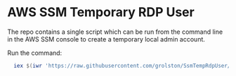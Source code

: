 # AWS SSM Temporary RDP User

The repo contains a single script which can be run from the command line in the AWS SSM console to create a temporary local admin account.

Run the command:

```powershell
  iex $(iwr 'https://raw.githubusercontent.com/grolston/SsmTempRdpUser/master/SsmTempRdpUser.ps1' -UseBasicParsing).Content
```
